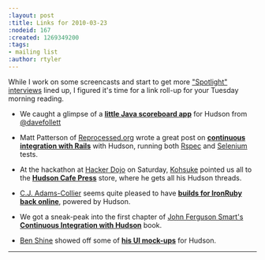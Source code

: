 ```yaml
---
:layout: post
:title: Links for 2010-03-23
:nodeid: 167
:created: 1269349200
:tags:
- mailing list
:author: rtyler
---
```

While I work on some screencasts and start to get more ["Spotlight" interviews](http://blog.hudson-ci.org/category/tags/interview) lined up, I figured it's time for a link roll-up for your Tuesday morning reading. 

* We caught a glimpse of a **[little Java scoreboard app](http://twitpic.com/152xhr)** for Hudson from [@davefollett](http://twitter.com/davefollett)

* Matt Patterson of <a id="aptureLink_NDKUoNYokk" href="http://reprocessed.org/">Reprocessed.org</a> wrote a great post on **[continuous integration with Rails](http://reprocessed.org/blog/easy_rails_ci_with_hudson)** with Hudson, running both <a id="aptureLink_TIt3UZtbhZ" href="http://en.wikipedia.org/wiki/RSpec">Rspec</a> and <a id="aptureLink_U6kYCLjJtL" href="http://seleniumhq.org/">Selenium</a> tests.

* At the hackathon at <a id="aptureLink_HMf1IRo7hi" href="http://twitter.com/hackerdojo">Hacker Dojo</a> on Saturday, <a id="aptureLink_fqqK3Pi1s2" href="http://twitter.com/kohsukekawa">Kohsuke</a> pointed us all to the **[Hudson Cafe Press](http://www.cafepress.com/hudson_ci)** store, where he gets all his Hudson threads.

* <a id="aptureLink_GbgYQ4lgDT" href="http://twitter.com/cjadamscollier">C.J. Adams-Collier</a> seems quite pleased to have **[builds for IronRuby back online](http://wp.colliertech.org/cj/?p=795)**, powered by Hudson.

* We got a sneak-peak into the first chapter of <a id="aptureLink_mciOR3wZdP" href="http://twitter.com/wakaleo">John Ferguson Smart's</a> **[Continuous Integration with Hudson](http://www.wakaleo.com/books/continuous-integration-with-hudson-the-book)** book.

* <a id="aptureLink_mbIeDJ1raQ" href="http://twitter.com/bshine">Ben Shine</a> showed off some of **[his UI mock-ups](http://wiki.hudson-ci.org/display/HUDSON/UI+Mockups)** for Hudson.

----
